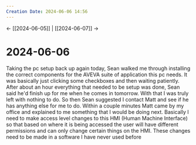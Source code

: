 ```yaml
---
Creation Date: 2024-06-06 14:56
---
```


<- [[2024-06-05]] | [[2024-06-07]]  ->

# 2024-06-06
Taking the pc setup back up again today, Sean walked me through installing the correct components for the AVEVA suite of application this pc needs. It was basically just clicking some checkboxes and then waiting patiently. After about an hour everything that needed to be setup was done, Sean said he'd finish up for me when he comes in tomorrow. With that I was truly left with nothing to do. So then Sean suggested I contact Matt and see if he has anything else for me to do. Within a couple minutes Matt came by my office and explained to me something that I would be doing next. Basically I need to make access level changes to this HMI (Human Machine Interface) so that based on where it is being accessed the user will have different permissions and can only change certain things on the HMI. These changes need to be made in a software I have never used before